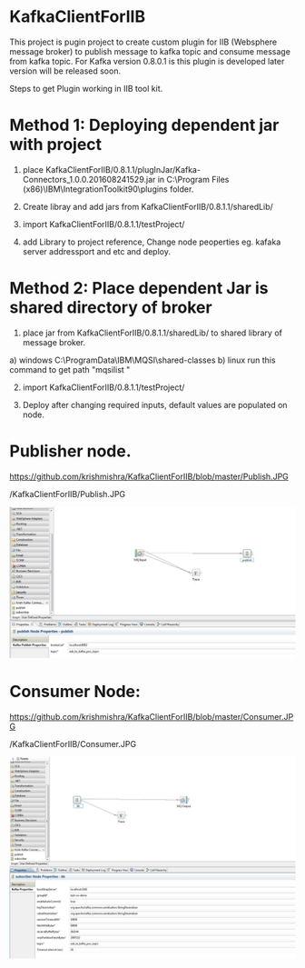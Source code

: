 # KafkaClientForIIB

This project is pugin project to create custom plugin for IIB (Websphere message broker) to publish message to kafka topic and consume message from kafka topic. For Kafka version 0.8.0.1 is this plugin is developed later version will be released soon. 

Steps to get Plugin working in IIB tool kit.

# Method 1: Deploying dependent jar with project

1) place  KafkaClientForIIB/0.8.1.1/plugInJar/Kafka-Connectors_1.0.0.201608241529.jar in C:\Program Files (x86)\IBM\IntegrationToolkit90\plugins folder.

2) Create libray and add jars from KafkaClientForIIB/0.8.1.1/sharedLib/

3) import KafkaClientForIIB/0.8.1.1/testProject/ 

4) add Library to project reference, Change node peoperties eg. kafaka server addressport and etc and deploy.


# Method 2: Place dependent Jar is shared directory of broker

1) place jar from KafkaClientForIIB/0.8.1.1/sharedLib/ to shared library of message broker.

a) windows C:\ProgramData\IBM\MQSI\shared-classes  b) linux run this command to get path "mqsilist <integrationNodeName>"

2) import KafkaClientForIIB/0.8.1.1/testProject/ 

3) Deploy after changing required inputs, default values are populated on node.


# Publisher node.

https://github.com/krishmishra/KafkaClientForIIB/blob/master/Publish.JPG

/KafkaClientForIIB/Publish.JPG

![Alt text](/Publish.JPG?raw=true "Publisher Node example")


# Consumer Node:

https://github.com/krishmishra/KafkaClientForIIB/blob/master/Consumer.JPG

/KafkaClientForIIB/Consumer.JPG

![Alt text](/Consumer.JPG?raw=true "Consumer Node example")
